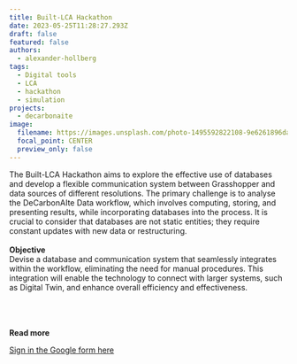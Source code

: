 ```yaml
---
title: Built-LCA Hackathon
date: 2023-05-25T11:28:27.293Z
draft: false
featured: false
authors:
  - alexander-hollberg
tags:
  - Digital tools
  - LCA
  - hackathon
  - simulation
projects:
  - decarbonaite
image:
  filename: https://images.unsplash.com/photo-1495592822108-9e6261896da8?ixlib=rb-4.0.3&ixid=M3wxMjA3fDB8MHxwaG90by1wYWdlfHx8fGVufDB8fHx8fA%3D%3D&auto=format&fit=crop&w=3870&q=80
  focal_point: CENTER
  preview_only: false
---
```

The Built-LCA Hackathon aims to explore the effective use of databases and develop a flexible communication system between Grasshopper and data sources of different resolutions. The primary challenge is to analyse the DeCarbonAIte Data workflow, which involves computing, storing, and presenting results, while incorporating databases into the process. It is crucial to consider that databases are not static entities; they require constant updates with new data or restructuring.\
\
**Objective**\
Devise a database and communication system that seamlessly integrates within the workflow, eliminating the need for manual procedures. This integration will enable the technology to connect with larger systems, such as Digital Twin, and enhance overall efficiency and effectiveness.

\
<br> </br>
<strong> Read more </strong>

[Sign in the Google form here](https://docs.google.com/forms/d/1mWgPHsWyy2v0MyuUeT50flfx1ibIUpUC2dKMExWqu1E/prefill)